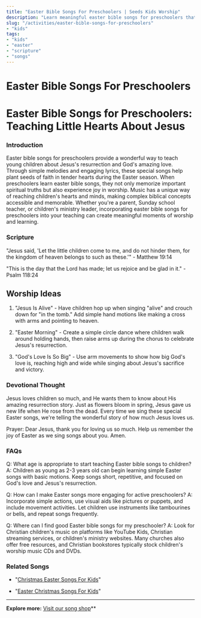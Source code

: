 ```yaml
---
title: "Easter Bible Songs For Preschoolers | Seeds Kids Worship"
description: "Learn meaningful easter bible songs for preschoolers that teach Scripture through music. Interactive worship resources for kids and families."
slug: "/activities/easter-bible-songs-for-preschoolers"
- "kids"
tags:
- "kids"
- "easter"
- "scripture"
- "songs"
---
```


# Easter Bible Songs For Preschoolers

# Easter Bible Songs for Preschoolers: Teaching Little Hearts About Jesus

### Introduction
Easter bible songs for preschoolers provide a wonderful way to teach young children about Jesus's resurrection and God's amazing love. Through simple melodies and engaging lyrics, these special songs help plant seeds of faith in tender hearts during the Easter season. When preschoolers learn easter bible songs, they not only memorize important spiritual truths but also experience joy in worship. Music has a unique way of reaching children's hearts and minds, making complex biblical concepts accessible and memorable. Whether you're a parent, Sunday school teacher, or children's ministry leader, incorporating easter bible songs for preschoolers into your teaching can create meaningful moments of worship and learning.

### Scripture
"Jesus said, 'Let the little children come to me, and do not hinder them, for the kingdom of heaven belongs to such as these.'" - Matthew 19:14

"This is the day that the Lord has made; let us rejoice and be glad in it." - Psalm 118:24

## Worship Ideas
1. "Jesus Is Alive" - Have children hop up when singing "alive" and crouch down for "in the tomb." Add simple hand motions like making a cross with arms and pointing to heaven.

2. "Easter Morning" - Create a simple circle dance where children walk around holding hands, then raise arms up during the chorus to celebrate Jesus's resurrection.

3. "God's Love Is So Big" - Use arm movements to show how big God's love is, reaching high and wide while singing about Jesus's sacrifice and victory.

### Devotional Thought
Jesus loves children so much, and He wants them to know about His amazing resurrection story. Just as flowers bloom in spring, Jesus gave us new life when He rose from the dead. Every time we sing these special Easter songs, we're telling the wonderful story of how much Jesus loves us.

Prayer: Dear Jesus, thank you for loving us so much. Help us remember the joy of Easter as we sing songs about you. Amen.

### FAQs

Q: What age is appropriate to start teaching Easter bible songs to children?
A: Children as young as 2-3 years old can begin learning simple Easter songs with basic motions. Keep songs short, repetitive, and focused on God's love and Jesus's resurrection.

Q: How can I make Easter songs more engaging for active preschoolers?
A: Incorporate simple actions, use visual aids like pictures or puppets, and include movement activities. Let children use instruments like tambourines or bells, and repeat songs frequently.

Q: Where can I find good Easter bible songs for my preschooler?
A: Look for Christian children's music on platforms like YouTube Kids, Christian streaming services, or children's ministry websites. Many churches also offer free resources, and Christian bookstores typically stock children's worship music CDs and DVDs.

### Related Songs

- "[Christmas Easter Songs For Kids](/activities/christmas-easter-songs-for-kids/)"

- "[Easter Christmas Songs For Kids](/activities/easter-christmas-songs-for-kids/)"

---

**Explore more:** [Visit our song shop](https://seedskidsworship.com/shop)**

<!-- Schema Markup -->
<script type="application/ld+json">
{
  "@context": "https://schema.org",
  "@type": "MusicRecording",
  "name": "Easter Bible Songs For Preschoolers",
  "byArtist": {
    "@type": "MusicGroup",
    "name": "Seeds Kids Worship"
  },
  "isFamilyFriendly": true,
  "url": "https://seedskidsworship.com/activities/easter-bible-songs-for-preschoolers/"
}
</script>